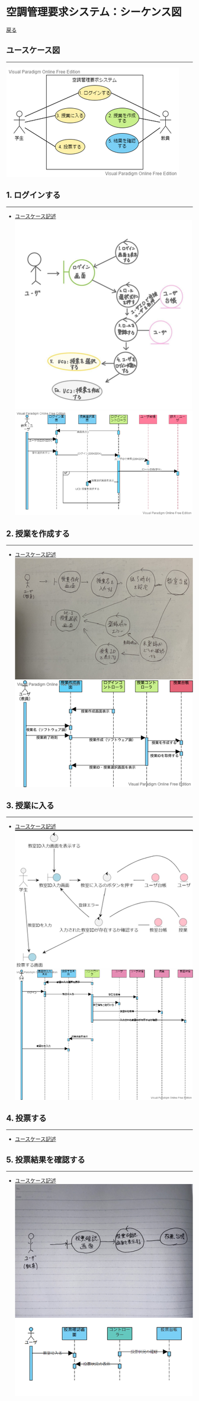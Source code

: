 # 空調管理要求システム：シーケンス図
[戻る](README.md)
## ユースケース図
---
![](../usecase/img/%E3%83%A6%E3%83%BC%E3%82%B9%E3%82%B1%E3%83%BC%E3%82%B9%E5%9B%B3.png)

## 1. ログインする
---
- [ユースケース記述](../usecase/Usecase01.md)
![](img/robustness01.jpg)
![](img/sequence01.png)
## 2. 授業を作成する
---
- [ユースケース記述](../usecase/Usecase2.md)
![](img/robustness02.jpg)
![](img/sequence02.png)
## 3. 授業に入る
---
- [ユースケース記述](../usecase/Usecase03.md)
![](img/robustness03.jpg)
![](img/sequence03.png)
## 4. 投票する
---
- [ユースケース記述]()
![]()
![]()
## 5. 投票結果を確認する
---
- [ユースケース記述](../usecase/Usecase05.md)
![](img/robustness05.jpg)
![](img/sequence05.png)
